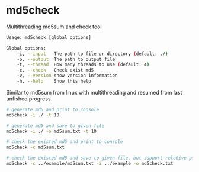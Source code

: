 # md5check

Multithreading md5sum and check tool

```bash
Usage: md5check [global options] 

Global options:
    -i, --input   The path to file or directory (default: ./)
    -o, --output  The path to output file
    -t, --thread  How many threads to use (default: 4)
    -c, --check   Check exist md5
    -v, --version show version information
    -h, --help    Show this help
```

Similar to md5sum from linux with multithreading and resumed from last unfished progress

```bash
# generate md5 and print to console
md5check -i ./ -t 10

# generate md5 and save to given file
md5check -i ./ -o md5sum.txt -t 10

# check the existed md5 and print to console
md5check -c md5sum.txt

# check the existed md5 and save to given file, but support relative path
md5check -c ../example/md5sum.txt -i ../example -o md5check.txt
```
